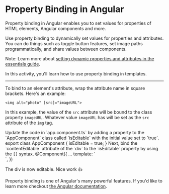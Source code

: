 # Property Binding in Angular

Property binding in Angular enables you to set values for properties of HTML elements, Angular components and more.

Use property binding to dynamically set values for properties and attributes. You can do things such as toggle button features, set image paths programmatically, and share values between components.

Note: Learn more about [setting dynamic properties and attributes in the essentials guide](/essentials/templates#setting-dynamic-properties-and-attributes).

In this activity, you'll learn how to use property binding in templates.

<hr />

To bind to an element's attribute, wrap the attribute name in square brackets. Here's an example:

```angular-html
<img alt="photo" [src]="imageURL">
```

In this example, the value of the `src` attribute will be bound to the class property `imageURL`. Whatever value `imageURL` has will be set as the `src` attribute of the `img` tag.

<docs-workflow>

<docs-step title="Add a property called `isEditable`" header="app.component.ts" language="ts">
Update the code in `app.component.ts` by adding a property to the `AppComponent` class called `isEditable` with the initial value set to `true`.

<docs-code highlight="[2]">
export class AppComponent {
  isEditable = true;
}
</docs-code>
</docs-step>

<docs-step title="Bind to `contentEditable`" header="app.component.ts" language="ts">
Next, bind the `contentEditable` attribute of the `div` to the `isEditable` property by using the <code aria-label="square brackets">[]</code> syntax.

<docs-code highlight="[3]" language="angular-ts">
@Component({
  ...
  template: `<div [contentEditable]="isEditable"></div>`,
})
</docs-code>
</docs-step>

</docs-workflow>

The div is now editable. Nice work 👍

Property binding is one of Angular's many powerful features. If you'd like to learn more checkout [the Angular documentation](guide/templates/property-binding).
